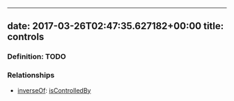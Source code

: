 
---
date: 2017-03-26T02:47:35.627182+00:00
title: controls
---
### Definition: TODO

### Relationships

* [inverseOf](http://www.w3.org/2002/07/owl#inverseOf): [isControlledBy](https://brickschema.org/schema/1.0/BrickFrame#isControlledBy)
